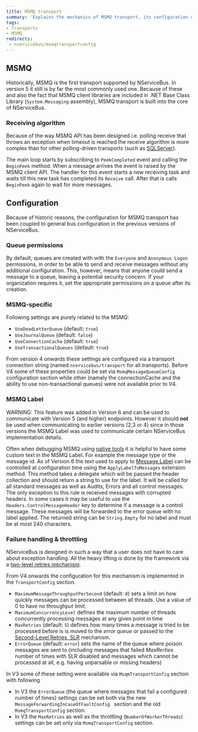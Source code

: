 ```yaml
---
title: MSMQ transport
summary: 'Explains the mechanics of MSMQ transport, its configuration options and various other configuration settings that were at some point coupled to this transport'
tags:
- Transports
- MSMQ
redirects:
 - nservicebus/msmqtransportconfig
---
```


## MSMQ

Historically, MSMQ is the first transport supported by NServiceBus. In version 5 it still is by far the most commonly used one. Because of these and also the fact that MSMQ client libraries are included in .NET Base Class Library (`System.Messaging` assembly), MSMQ transport is built into the core of NServiceBus.


### Receiving algorithm

Because of the way MSMQ API has been designed i.e. polling receive that throws an exception when timeout is reached the receive algorithm is more complex than for other polling-driven transports (such as [SQLServer](/nservicebus/sqlserver/)).

The main loop starts by subscribing to `PeekCompleted` event and calling the `BeginPeek` method. When a message arrives the event is raised by the MSMQ client API. The handler for this event starts a new receiving task and waits till this new task has completed its `Receive` call. After that is calls `BeginPeek` again to wait for more messages.


## Configuration

Because of historic reasons, the configuration for MSMQ transport has been coupled to general bus configuration in the previous versions of NServiceBus.


### Queue permissions

By default, queues are created with with the `Everyone` and `Anonymous Logon` permissions, in order to be able to send and receive messages without any additional configuration. This, however, means that anyone could send a message to a queue, leaving a potential security concern. If your organization requires it, set the appropriate permissions on a queue after its creation.


### MSMQ-specific

Following settings are purely related to the MSMQ:

 * `UseDeadLetterQueue` (default: `true`)
 * `UseJournalQueue` (default: `false`)
 * `UseConnectionCache` (default: `true`)
 * `UseTransactionalQueues` (default: `true`)

From version 4 onwards these settings are configured via a transport connection string (named `nservicebus/transport` for all transports). Before V4 some of these properties could be set via `MsmqMessageQueueConfig` configuration section while other (namely the connectionCache and the ability to use non-transactional queues) were not available prior to V4.

<!-- import MessageQueueConfiguration -->


### MSMQ Label

WARNING: This feature was added in Version 6 and can be used to communicate with Version 5 (and higher) endpoints. However it should **not** be used when communicating to earlier versions (2,3 or 4) since in those versions the MSMQ Label was used to communicate certain NServiceBus implementation details.

Often when debugging MSMQ using [native tools](viewing-message-content-in-msmq.md) it is helpful to have some custom text in the MSMQ Label. For example the message type or the message id. As of Version 6 the text used to apply to [Message.Label](https://msdn.microsoft.com/en-us/library/vstudio/system.messaging.message.label.aspx) can be controlled at configuration time using the `ApplyLabelToMessages` extension method. This method takes a delegate which will be passed the header collection and should return a string to use for the label. It will be called for all standard messages as well as Audits, Errors and all control messages. The only exception to this rule is received messages with corrupted headers. In some cases it may be useful to use the `Headers.ControlMessageHeader` key to determine if a message is a control message.  These messages will be forwarded to the error queue with no label applied. The returned string can be `String.Empty` for no label and must be at most 240 characters.

<!-- import ApplyLabelToMessages -->


### Failure handling & throttling

NServiceBus is designed in such a way that a user does not have to care about exception handling. All the heavy lifting is done by the framework via a [two-level retries mechanism](/nservicebus/errors/).

From V4 onwards the configuration for this mechanism is implemented in the `TransportConfig` section.

<!-- import TransportConfig -->

 * `MaximumMessageThroughputPerSecond` (default: `0`) sets a limit on how quickly messages can be processed between all threads. Use a value of 0 to have no throughput limit.
 * `MaximumConcurrencyLevel` defines the maximum number of threads concurrently processing messages at any given point in time
 * `MaxRetries` (default: `5`) defines how many times a message is tried to be processed before is is moved to the *error queue* or passed to the [Second-Level Retries, SLR](/nservicebus/errors/automatic-retries.md) mechanism.
 * `ErrorQueue` (default: `error`) sets the name of the queue where poison messages are sent to (including messages that failed *MaxRerties* number of times with SLR disabled and messages which cannot be processed at all, e.g. having unparsable or missing headers)

In V3 some of these setting were available via `MsqmTransportConfig` section with following

 * In V3 the `ErrorQueue` (the queue where messages that fail a configured number of times) settings can be set both via the new `MessageForwardingInCaseOfFaultConfig ` section and the old `MsmqTransportConfig` section.
 * In V3 the `MaxRetries` as well as the throttling  (`NumberOfWorkerThreads`) settings can be set only via `MsmqTransportConfig` section.
